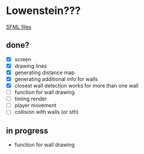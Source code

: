 # Lowenstein???

[SFML files](https://www.sfml-dev.org/download/sfml/2.5.1/)

## done?
- [x] screen 
- [x] drawing lines
- [x] generating distance map
- [x] generating additional info for walls
- [x] closest wall detection works for more than one wall
- [ ] function for wall drawing
- [ ] timing render
- [ ] player movement
- [ ] collision with walls (or sth)
## in progress
- function for wall drawing